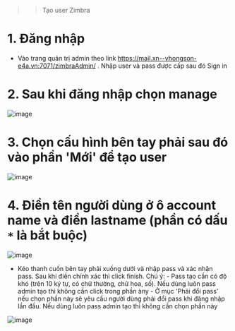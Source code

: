 >> Tạo user Zimbra
# 1. Đăng nhập
- Vào trang quản trị admin theo link https://mail.xn--vhongson-e4a.vn:7071/zimbraAdmin/ . Nhập user và pass được cấp sau đó Sign in

# 2. Sau khi đăng nhập chọn manage
![image](https://user-images.githubusercontent.com/110179869/193771950-e476972b-3af7-4ed8-a221-5ee533d7b400.png)

# 3. Chọn cấu hình bên tay phải sau đó vào phần 'Mới' để tạo user
![image](https://user-images.githubusercontent.com/110179869/193772205-48fd3d4f-19a5-45c6-93c2-01fcdb3eec58.png)

# 4. Điền tên người dùng ở ô account name và điền lastname (phần có dấu `*` là bắt buộc)
![image](https://user-images.githubusercontent.com/110179869/193772676-e81aaca6-ca91-4280-89df-ff1671f10449.png)

- Kéo thanh cuốn bên tay phải xuống dưới và nhập pass và xác nhận pass. Sau khi điền chính xác thì click finish. Chú ý: - Pass tạo cần có độ khó (trên 10 ký tự, có chữ thường, chữ hoa, số). Nếu dùng luôn pass admin tạo thì không cần click trong phần àny - Ở mục 'Phải đổi pass' nếu chọn phần này sẽ yêu cầu người dùng phải đổi pass khi đăng nhập lần đầu. Nếu dùng luôn pass admin tạo thì không cần chọn phần này

![image](https://user-images.githubusercontent.com/110179869/193772866-d2f29b6e-2ae4-4188-8f77-c1efb1571e0d.png)















